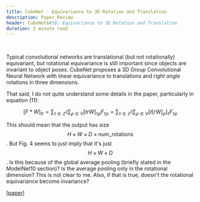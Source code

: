 ```yaml
---
title: CubeNet - Equivariance to 3D Rotation and Translation
description: Paper Review
header: CubeNet&#58; Equivariance to 3D Rotation and Translation
duration: 3 minute read
---
```


&nbsp;

Typical convolutional networks are translational (but not rotationally) equivariant, but rotational equivariance is still important since objects are invariant to object poses. CubeNet proposes a 3D Group Convolutional Neural Network with linear equivariance to translations and _right angle_ rotations in three dimensions.

That said, I do not quite understand some details in the paper, particularly in equation (11):

$$[F*W]_{tr} = \sum_{\tau \in \mathbb{Z}^3} \sum_{\rho \in V} [tr W]_{\tau \rho} F_{\tau \rho} = \sum_{\tau \in \mathbb{Z}^3} \sum_{\rho \in V} [t[rW]_\rho]_{\tau} F_{\tau \rho} $$

This should mean that the output has size $$H \times W \times D \times \text{num_rotations}$$. But Fig. 4 seems to just imply that it's just $$H \times W \times D$$. Is this because of the global average pooling (briefly stated in the ModelNet10 section)? Is the average pooling only in the rotational dimension? This is not clear to me. Also, if that is true, doesn't the rotational equivariance become invariance?



[[paper]]

[paper]:https://arxiv.org/abs/1804.04458

&nbsp;

